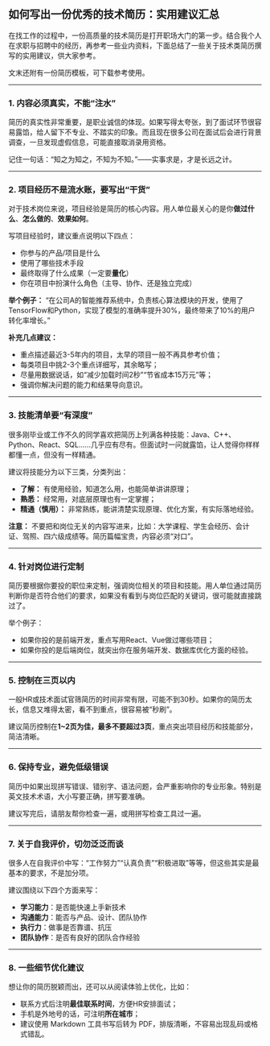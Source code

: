 ## 如何写出一份优秀的技术简历：实用建议汇总

在找工作的过程中，一份高质量的技术简历是打开职场大门的第一步。结合我个人在求职与招聘中的经历，再参考一些业内资料，下面总结了一些关于技术类简历撰写的实用建议，供大家参考。

文末还附有一份简历模板，可下载参考使用。

---

### 1. 内容必须真实，不能“注水”

简历的真实性非常重要，是职业诚信的体现。如果写得太夸张，到了面试环节很容易露馅，给人留下不专业、不踏实的印象。而且现在很多公司在面试后会进行背景调查，一旦发现虚假信息，可能直接取消录用资格。

记住一句话：“知之为知之，不知为不知。”——实事求是，才是长远之计。

---

### 2. 项目经历不是流水账，要写出“干货”

对于技术岗位来说，项目经验是简历的核心内容。用人单位最关心的是你**做过什么**、**怎么做的**、**效果如何**。

写项目经验时，建议重点说明以下四点：

* 你参与的产品/项目是什么
* 使用了哪些技术手段
* 最终取得了什么成果（一定要**量化**）
* 你在项目中扮演什么角色（主导、协作、还是独立完成）

**举个例子：**
“在公司A的智能推荐系统中，负责核心算法模块的开发，使用了TensorFlow和Python，实现了模型的准确率提升30%，最终带来了10%的用户转化率增长。”

**补充几点建议：**

* 重点描述最近3-5年内的项目，太早的项目一般不再具参考价值；
* 每类项目中挑2-3个重点详细写，其余略写；
* 尽量用数据说话，如“减少加载时间2秒”“节省成本15万元”等；
* 强调你解决问题的能力和结果导向意识。

---

### 3. 技能清单要“有深度”

很多刚毕业或工作不久的同学喜欢把简历上列满各种技能：Java、C++、Python、React、SQL……几乎应有尽有。但面试时一问就露馅，让人觉得你样样都懂一点，但没有一样精通。

建议将技能分为以下三类，分类列出：

* **了解：** 有使用经验，知道怎么用，也能简单讲讲原理；
* **熟悉：** 经常用，对底层原理也有一定掌握；
* **精通（慎用）：** 非常熟练，能讲清楚实现原理、优化方案，有实际落地经验。

**注意：**
不要把和岗位无关的内容写进来，比如：大学课程、学生会经历、会计证、驾照、四六级成绩等。简历篇幅宝贵，内容必须“对口”。

---

### 4. 针对岗位进行定制

简历要根据你要投的职位来定制，强调岗位相关的项目和技能。用人单位通过简历判断你是否符合他们的要求，如果没有看到与岗位匹配的关键词，很可能就直接跳过了。

举个例子：

* 如果你投的是前端开发，重点写用React、Vue做过哪些项目；
* 如果你投的是后端岗位，就突出你在服务端开发、数据库优化方面的经验。

---

### 5. 控制在三页以内

一般HR或技术面试官筛简历的时间非常有限，可能不到30秒。如果你的简历太长，信息又堆得太密，看不到重点，很容易被“秒刷”。

建议简历控制在**1\~2页为佳，最多不要超过3页**，重点突出项目经历和技能部分，简洁清晰。

---

### 6. 保持专业，避免低级错误

简历中如果出现拼写错误、错别字、语法问题，会严重影响你的专业形象。特别是英文技术术语，大小写要正确，拼写要准确。

建议写完后，请朋友帮你检查一遍，或用拼写检查工具过一遍。

---

### 7. 关于自我评价，切勿泛泛而谈

很多人在自我评价中写：“工作努力”“认真负责”“积极进取”等等，但这些其实是最基本的要求，不是加分项。

建议围绕以下四个方面来写：

* **学习能力**：是否能快速上手新技术
* **沟通能力**：能否与产品、设计、团队协作
* **执行力**：做事是否靠谱、抗压
* **团队协作**：是否有良好的团队合作经验

---

### 8. 一些细节优化建议

想让你的简历脱颖而出，还可以从阅读体验上优化，比如：

* 联系方式后注明**最佳联系时间**，方便HR安排面试；
* 手机是外地号的话，可注明**所在城市**；
* 建议使用 Markdown 工具书写后转为 PDF，排版清晰，不容易出现乱码或格式错乱。